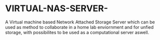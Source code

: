 # VIRTUAL-NAS-SERVER-
A Virtual machine based Network Attached Storage Server which can be used as method to collaborate in a home lab enviornment and for unfied storage, with possibilites to be used as a computational server aswell.
